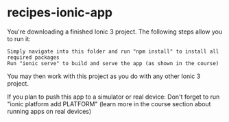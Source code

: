 # recipes-ionic-app

You're downloading a finished Ionic 3 project. The following steps allow you to run it:

    Simply navigate into this folder and run "npm install" to install all required packages
    Run "ionic serve" to build and serve the app (as shown in the course)

You may then work with this project as you do with any other Ionic 3 project.

If you plan to push this app to a simulator or real device: Don't forget to run "ionic platform add PLATFORM" (learn more in the course section about running apps on real devices)
